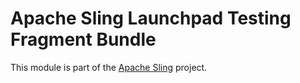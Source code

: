 # Apache Sling Launchpad Testing Fragment Bundle

This module is part of the [Apache Sling](https://sling.apache.org) project.
